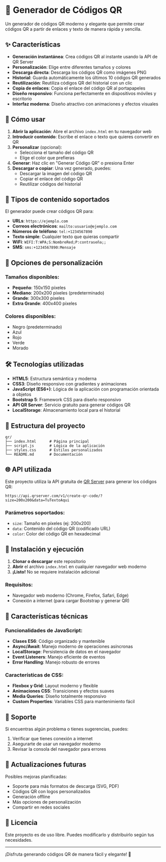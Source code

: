 # 🔗 Generador de Códigos QR

Un generador de códigos QR moderno y elegante que permite crear códigos QR a partir de enlaces y texto de manera rápida y sencilla.

## ✨ Características

- **Generación instantánea**: Crea códigos QR al instante usando la API de QR Server
- **Personalización**: Elige entre diferentes tamaños y colores
- **Descarga directa**: Descarga los códigos QR como imágenes PNG
- **Historial**: Guarda automáticamente los últimos 10 códigos QR generados
- **Reutilización**: Reutiliza códigos QR del historial con un clic
- **Copia de enlaces**: Copia el enlace del código QR al portapapeles
- **Diseño responsivo**: Funciona perfectamente en dispositivos móviles y escritorio
- **Interfaz moderna**: Diseño atractivo con animaciones y efectos visuales

## 🚀 Cómo usar

1. **Abrir la aplicación**: Abre el archivo `index.html` en tu navegador web
2. **Introducir contenido**: Escribe el enlace o texto que quieres convertir en QR
3. **Personalizar** (opcional): 
   - Selecciona el tamaño del código QR
   - Elige el color que prefieras
4. **Generar**: Haz clic en "Generar Código QR" o presiona Enter
5. **Descargar o copiar**: Una vez generado, puedes:
   - Descargar la imagen del código QR
   - Copiar el enlace del código QR
   - Reutilizar códigos del historial

## 📱 Tipos de contenido soportados

El generador puede crear códigos QR para:

- **URLs**: `https://ejemplo.com`
- **Correos electrónicos**: `mailto:usuario@ejemplo.com`
- **Números de teléfono**: `tel:+1234567890`
- **Texto simple**: Cualquier texto que quieras compartir
- **WiFi**: `WIFI:T:WPA;S:NombreRed;P:contraseña;;`
- **SMS**: `sms:+1234567890:Mensaje`

## 🎨 Opciones de personalización

### Tamaños disponibles:
- **Pequeño**: 150x150 píxeles
- **Mediano**: 200x200 píxeles (predeterminado)
- **Grande**: 300x300 píxeles
- **Extra Grande**: 400x400 píxeles

### Colores disponibles:
- Negro (predeterminado)
- Azul
- Rojo
- Verde
- Morado

## 🛠️ Tecnologías utilizadas

- **HTML5**: Estructura semántica y moderna
- **CSS3**: Diseño responsivo con gradientes y animaciones
- **JavaScript (ES6+)**: Lógica de la aplicación con programación orientada a objetos
- **Bootstrap 5**: Framework CSS para diseño responsivo
- **API QR Server**: Servicio gratuito para generar códigos QR
- **LocalStorage**: Almacenamiento local para el historial

## 📁 Estructura del proyecto

```
qr/
├── index.html      # Página principal
├── script.js       # Lógica de la aplicación
├── styles.css      # Estilos personalizados
└── README.md       # Documentación
```

## 🌐 API utilizada

Este proyecto utiliza la API gratuita de [QR Server](https://goqr.me/api/) para generar los códigos QR:

```
https://api.qrserver.com/v1/create-qr-code/?size=200x200&data=TuTextoAqui
```

### Parámetros soportados:
- `size`: Tamaño en píxeles (ej: 200x200)
- `data`: Contenido del código QR (codificado URL)
- `color`: Color del código QR en hexadecimal

## 🔧 Instalación y ejecución

1. **Clonar o descargar** este repositorio
2. **Abrir** el archivo `index.html` en cualquier navegador web moderno
3. **¡Listo!** No se requiere instalación adicional

### Requisitos:
- Navegador web moderno (Chrome, Firefox, Safari, Edge)
- Conexión a internet (para cargar Bootstrap y generar QR)

## 🎯 Características técnicas

### Funcionalidades de JavaScript:
- **Clases ES6**: Código organizado y mantenible
- **Async/Await**: Manejo moderno de operaciones asíncronas
- **LocalStorage**: Persistencia de datos en el navegador
- **Event Listeners**: Manejo eficiente de eventos
- **Error Handling**: Manejo robusto de errores

### Características de CSS:
- **Flexbox y Grid**: Layout moderno y flexible
- **Animaciones CSS**: Transiciones y efectos suaves
- **Media Queries**: Diseño totalmente responsivo
- **Custom Properties**: Variables CSS para mantenimiento fácil

## 📧 Soporte

Si encuentras algún problema o tienes sugerencias, puedes:

1. Verificar que tienes conexión a internet
2. Asegurarte de usar un navegador moderno
3. Revisar la consola del navegador para errores

## 🔄 Actualizaciones futuras

Posibles mejoras planificadas:
- Soporte para más formatos de descarga (SVG, PDF)
- Códigos QR con logos personalizados
- Generación offline
- Más opciones de personalización
- Compartir en redes sociales

## 📄 Licencia

Este proyecto es de uso libre. Puedes modificarlo y distribuirlo según tus necesidades.

---

¡Disfruta generando códigos QR de manera fácil y elegante! 🎉 